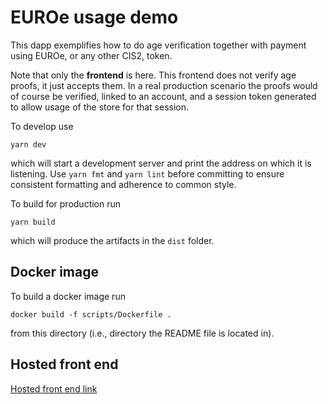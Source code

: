 # EUROe usage demo

This dapp exemplifies how to do age verification together with payment using
EUROe, or any other CIS2, token.

Note that only the **frontend** is here. This frontend does not verify age
proofs, it just accepts them. In a real production scenario the proofs would of
course be verified, linked to an account, and a session token generated to allow
usage of the store for that session.

To develop use

```
yarn dev
```

which will start a development server and print the address on which it is
listening. Use `yarn fmt` and `yarn lint` before committing to ensure consistent
formatting and adherence to common style.

To build for production run

```
yarn build
```

which will produce the artifacts in the `dist` folder.

## Docker image

To build a docker image run

```
docker build -f scripts/Dockerfile .
```

from this directory (i.e., directory the README file is located in).

## Hosted front end

[Hosted front end link](https://euroe-demo.testnet.concordium.com/)
